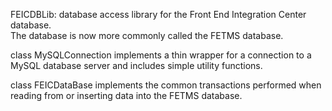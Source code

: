 FEICDBLib: database access library for the Front End Integration Center database.<br>
The database is now more commonly called the FETMS database.<br>

class MySQLConnection implements a thin wrapper for a connection to a MySQL database server and includes simple utility functions.

class FEICDataBase implements the common transactions performed when reading from or inserting data into the FETMS database.

